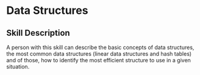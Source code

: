 # Data Structures

## Skill Description
A person with this skill can describe the basic concepts of data structures, the most common data structures (linear data structures and hash tables) and of those, how to identify the most efficient structure to use in a given situation.
